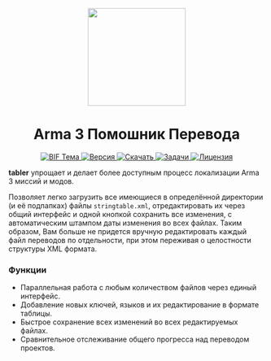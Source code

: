 <p align="center">
  <img src="https://github.com/bux578/tabler/blob/master/tabler/Content/Icon-256.png"
       width="192" />
</p>
<h1 align="center">Arma 3 Помошник Перевода</h1>
<p align="center">
  <a href="http://forums.bistudio.com/showthread.php?180825-tabler-Arma-3-Translation-Helper&p=2736174&viewfull=1#post2736174">
    <img src="https://img.shields.io/badge/BIF-Тема-lightgrey.svg?style=flat"
         alt="BIF Тема" />
  </a>
  <a href="https://github.com/bux578/tabler/releases">
    <img src="http://img.shields.io/badge/Версия-0.5.0-green.svg?style=flat"
         alt="Версия" />
  </a>
  <a href="https://github.com/bux578/tabler/releases/download/v0.5.5/tabler-v0.5.0.zip">
    <img src="http://img.shields.io/badge/Скачать-426_КБ-blue.svg?style=flat"
         alt="Скачать" />
  </a>
  <a href="https://github.com/bux578/tabler/issues">
    <img src="http://img.shields.io/github/issues-raw/bux578/tabler.svg?style=flat&label=Задачи"
         alt="Задачи" />
  </a>
    <a href="http://creativecommons.org/licenses/by-sa/4.0/deed.ru">
    <img src="http://img.shields.io/badge/Лицензия-CC_BY--SA-red.svg?style=flat"
         alt="Лицензия" />
  </a>
</p>
<p>
<strong>tabler</strong> упрощает и делает более доступным процесс локализации Arma 3 миссий и модов.
</p>
<p>
Позволяет легко загрузить все имеющиеся в определённой директории (и её подпапках) файлы <code>stringtable.xml</code>, отредактировать их через общий интерфейс и одной кнопкой сохранить все изменения, с автоматическим штампом даты изменения во всех файлах. Таким образом, Вам больше не придется вручную редактировать каждый файл переводов по отдельности, при этом переживая о целостности структуры XML формата.
</p>
<h3>Функции</h3>
<ul>
  <li>Параллельная работа с любым количеством файлов через единый интерфейс.</li>
  <li>Добавление новых ключей, языков и их редактирование в формате таблицы.</li>
  <li>Быстрое сохранение всех изменений во всех редактируемых файлах.</li>
  <li>Сравнительное отслеживание общего прогресса над переводом проектов.</li>
</ul>
<!--
<hr>
<sub><strong>tabler</strong> за авторством от <a xmlns:cc="http://creativecommons.org/ns#" href="https://github.com/bux578" property="cc:attributionName" rel="cc:attributionURL">bux578</a> носит лицензию <a rel="license" href="http://creativecommons.org/licenses/by-sa/4.0/">Creative Commons «Атрибуция — На тех же условиях» 4.0 Всемирная</a></sub><br /><a rel="license" href="http://creativecommons.org/licenses/by-sa/4.0/"><img alt="Лицензия Creative Commons" style="border-width:0" src="https://i.creativecommons.org/l/by-sa/4.0/80x15.png" /></a>
-->

